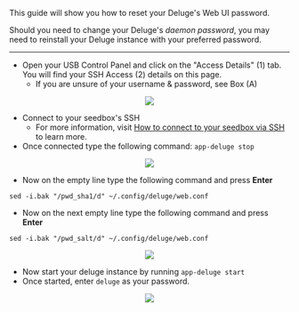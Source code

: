 This guide will show you how to reset your Deluge's Web UI password.

<c><p class=callout info>Should you need to change your Deluge's *daemon password*, you may need to reinstall your Deluge instance with your preferred password.</p></c>

***

* Open your USB Control Panel and click on the "Access Details" (1) tab. You will find your SSH Access (2) details on this page.
  * If you are unsure of your username & password, see Box (A)

<p align="center">
<img src="https://docs.usbx.me/uploads/images/gallery/2019-11/image2019-6-13_22-37-47%5B1%5D.png">
</p>

* Connect to your seedbox's SSH
  * For more information, visit [How to connect to your seedbox via SSH](https://docs.usbx.me/books/secure-shell-%28ssh%29/page/how-to-connect-to-your-seedbox-via-ssh "How to connect to your seedbox via SSH") to learn more.
* Once connected type the following command: `app-deluge stop`

<p align="center">
<img src="https://docs.usbx.me/uploads/images/gallery/2019-11/2019-06-13_22h57_19%5B1%5D.png">
</p>

* Now on the empty line type the following command and press **Enter**

`sed -i.bak "/pwd_sha1/d" ~/.config/deluge/web.conf`

* Now on the next empty line type the following command and press **Enter**

`sed -i.bak "/pwd_salt/d" ~/.config/deluge/web.conf`

<p align="center">
<img src="https://docs.usbx.me/uploads/images/gallery/2019-11/2019-06-13_23h03_23%5B1%5D.png">
</p>

* Now start your deluge instance by running `app-deluge start` 
* Once started, enter `deluge` as your password.

<p align="center">
<img src="https://docs.usbx.me/uploads/images/gallery/2019-11/2019-06-13_23h06_06%5B1%5D.png">
</p>